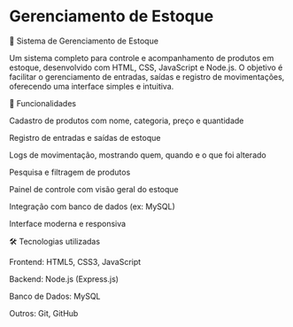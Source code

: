 # Gerenciamento de Estoque

🧾 Sistema de Gerenciamento de Estoque

Um sistema completo para controle e acompanhamento de produtos em estoque, desenvolvido com HTML, CSS, JavaScript e Node.js.
O objetivo é facilitar o gerenciamento de entradas, saídas e registro de movimentações, oferecendo uma interface simples e intuitiva.

🚀 Funcionalidades

Cadastro de produtos com nome, categoria, preço e quantidade

Registro de entradas e saídas de estoque

Logs de movimentação, mostrando quem, quando e o que foi alterado

Pesquisa e filtragem de produtos

Painel de controle com visão geral do estoque

Integração com banco de dados (ex: MySQL)

Interface moderna e responsiva

🛠️ Tecnologias utilizadas

Frontend: HTML5, CSS3, JavaScript

Backend: Node.js (Express.js)

Banco de Dados: MySQL

Outros: Git, GitHub
